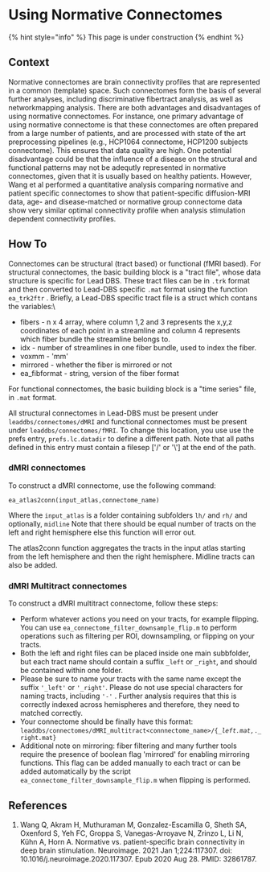 # Using Normative Connectomes

{% hint style="info" %}
This page is under construction
{% endhint %}

## Context

Normative connectomes are brain connectivity profiles that are represented in a common (template) space. Such connectomes form the basis of several further analyses, including discriminative fibertract analysis, as well as networkmapping analysis. There are both advantages and disadvantages of using normative connectomes. For instance, one primary advantage of using normative connectome is that these connectomes are often prepared from a large number of patients, and are processed with state of the art preprocessing pipelines (e.g., HCP1064 connectome, HCP1200 subjects connectome). This ensures that data quality are high. One potential disadvantage could be that the influence of a disease on the structural and functional patterns may not be adequtly represented in normative connectomes, given that it is usually based on healthy patients. However, Wang et al performed a quantitative analysis comparing normative and patient specific  connectomes to show that patient-specific diffusion-MRI data, age- and disease-matched or normative group connectome data show very similar optimal connectivity profile when analysis stimulation dependent connectivity profiles.&#x20;



## How To

Connectomes can be structural (tract based) or functional (fMRI based). For structural connectomes, the basic building block is a "tract file", whose data structure is specific for Lead DBS. These tract files can be in `.trk` format and then converted to Lead-DBS specific `.mat` format using the function `ea_trk2ftr` . Briefly, a Lead-DBS specific tract file is a struct which contans the variables:\


* fibers - n x 4 array, where column 1,2 and 3 represents the x,y,z coordinates of each point in a streamline and column 4 represents which fiber bundle the streamline belongs to.
* idx - number of streamlines in one fiber bundle, used to index the fiber.
* voxmm - 'mm'
* mirrored - whether the fiber is mirrored or not
* ea\_fibformat - string, version of the fiber format

For functional connectomes, the basic building block is a "time series" file, in `.mat` format.&#x20;

All structural connectomes in Lead-DBS must be present under `leaddbs/connectomes/dMRI` and functional connectomes must be present under `leaddbs/connectomes/fMRI`. To change this location, you use use the prefs entry, `prefs.lc.datadir` to define a different path. Note that all paths defined in this entry must contain a filesep \['/' or '\\'] at the end of the path.

### dMRI connectomes

To construct a dMRI connectome, use the following command:

`ea_atlas2conn(input_atlas,connectome_name)`

Where the `input_atlas`  is a folder containing subfolders `lh/` and `rh/` and optionally, `midline` Note that there should be equal number of tracts on the left and right hemisphere else this function will error out.

The atlas2conn function aggregates the tracts in the input atlas starting from the left hemisphere and then the right hemisphere. Midline tracts can also be added.&#x20;



### dMRI Multitract connectomes

To construct a dMRI multitract connectome, follow these steps:

* Perform whatever actions you need on your tracts, for example flipping. You can use `ea_connectome_filter_downsample_flip.m` to perform operations such as filtering per ROI, downsampling, or flipping on your tracts.
* Both the left and right files can be placed inside one main subbfolder, but each tract name should contain a suffix `_left` or `_right`, and should be contained within one folder.
* Please be sure to name your tracts with the same name except the suffix `'_left'` or `'_right'`. Please do not use special characters for naming tracts, including `'-'` . Further analysis requires that this is correctly indexed across hemispheres and therefore, they need to matched correctly.
* Your connectome should be finally have this format: `leaddbs/connectomes/dMRI_multitract<connnectome_name>/{`_`_left.mat,`_`._right.mat}`
* Additional note on mirroring: fiber filtering and many further tools require the presence of boolean flag 'mirrored' for enabling mirroring functions. This flag can be added manually to each tract or can be added automatically by the script `ea_connectome_filter_downsample_flip.m` when flipping is performed.



## References

1. Wang Q, Akram H, Muthuraman M, Gonzalez-Escamilla G, Sheth SA, Oxenford S, Yeh FC, Groppa S, Vanegas-Arroyave N, Zrinzo L, Li N, Kühn A, Horn A. Normative vs. patient-specific brain connectivity in deep brain stimulation. Neuroimage. 2021 Jan 1;224:117307. doi: 10.1016/j.neuroimage.2020.117307. Epub 2020 Aug 28. PMID: 32861787.



